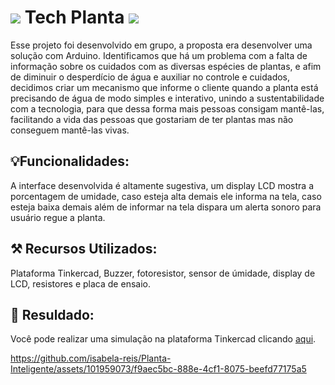  # <img src="https://lh3.googleusercontent.com/pw/AL9nZEVuK0r2k9Y8JOOBQxUQkoDiY8fC0OoT0DUN2X7Zrz3Hs5q9nnMsPQZWcju01QijUSTRvWoG9zLKrnjrDZwOJ8i-SfrpOmpZ7LI0TC87BhICxmkExBZfy3FSUA6F6B0fnsIr7buvRsN49d3oyDy1soE0=s24-no?authuser=0"/> Tech Planta <img src="https://lh3.googleusercontent.com/pw/AL9nZEUIBndIJW33YpsPyf9jt0Sav_J-xYOGJIlVD2TfH2Siio-DfsnmKuGZYBMZ4N05yYQ26wl9ZOHeQqF15iU6XzF9jqAmcLdlUxWCMzIP1hWBRuYE7UHwplMQLGlZSEv1X3SzfOYUYfaDNEgUSSbkJEJO=s24-no?authuser=0"/>

Esse projeto foi desenvolvido em grupo, a proposta era desenvolver uma solução com Arduino. Identificamos que há um problema com a falta de informação sobre os cuidados com as diversas espécies de plantas, e afim de diminuir o desperdício de água e auxiliar no controle e cuidados, decidimos criar um mecanismo que informe o cliente quando a planta está precisando de água de modo simples e interativo, unindo a sustentabilidade com a tecnologia, para que dessa forma mais pessoas consigam mantê-las,  facilitando a vida das pessoas que gostariam de ter plantas mas não conseguem mantê-las vivas.

## 💡Funcionalidades: 
A interface desenvolvida é altamente sugestiva, um display LCD mostra a porcentagem de umidade, caso esteja alta demais ele informa na tela, caso esteja baixa demais além de informar na tela dispara um alerta sonoro para usuário regue a planta.

## ⚒️ Recursos Utilizados:
Plataforma Tinkercad, Buzzer, fotoresistor, sensor de úmidade, display de LCD, resistores e placa de ensaio.

## 🎯 Resuldado:
Você pode realizar uma simulação na plataforma Tinkercad clicando <a href="https://www.tinkercad.com/things/2UWubzqHmTc-planta-inteligente?sharecode=KkFbX5wVcdoVKmbQ8p4pX_j-S-tLig4qb_CaY-mPIIU">aqui</a>.

https://github.com/isabela-reis/Planta-Inteligente/assets/101959073/f9aec5bc-888e-4cf1-8075-beefd77175a5

